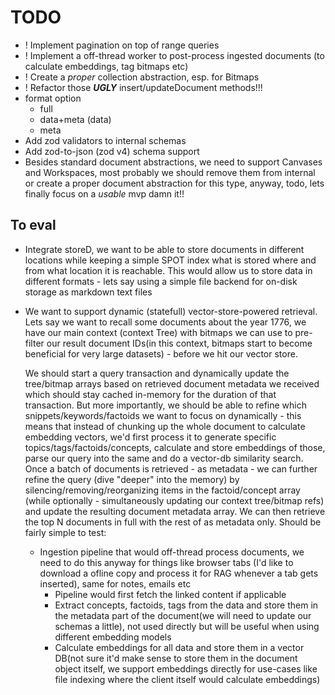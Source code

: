 # TODO

- ! Implement pagination on top of range queries
- ! Implement a off-thread worker to post-process ingested documents (to calculate embeddings, tag bitmaps etc)
- ! Create a *proper* collection abstraction, esp. for Bitmaps
- ! Refactor those ***UGLY*** insert/updateDocument methods!!!
- format option
  - full
  - data+meta (data)
  - meta
- Add zod validators to internal schemas
- Add zod-to-json (zod v4) schema support
- Besides standard document abstractions, we need to support Canvases and Workspaces, most probably we should remove them from internal or create a proper document abstraction for this type, anyway, todo, lets finally focus on a *usable* mvp damn it!!

## To eval

- Integrate storeD, we want to be able to store documents in different locations while keeping a simple SPOT index what is stored where and from what location it is reachable. This would allow us to store data in different formats - lets say using a simple file backend for on-disk storage as markdown text files
- We want to support dynamic (statefull) vector-store-powered retrieval. Lets say we want to recall some documents about the year 1776, we have our main context (context Tree) with bitmaps we can use to pre-filter our result document IDs(in this context, bitmaps start to become beneficial for very large datasets) - before we hit our vector store.  
  
  We should start a query transaction and dynamically update the tree/bitmap arrays based on retrieved document metadata we received which should stay cached in-memory for the duration of that transaction. But more importantly, we should be able to refine which snippets/keywords/factoids we want to focus on dynamically - this means that instead of chunking up the whole document to calculate embedding vectors, we'd first process it to generate specific topics/tags/factoids/concepts, calculate and store embeddings of those, parse our query into the same and do a vector-db similarity search. Once a batch of documents is retrieved - as metadata - we can further refine the query (dive "deeper" into the memory) by silencing/removing/reorganizing items in the factoid/concept array (while optionally - simultaneously updating our context tree/bitmap refs) and update the resulting document metadata array. We can then retrieve the top N documents in full with the rest of as metadata only. Should be fairly simple to test:
  - Ingestion pipeline that would off-thread process documents, we need to do this anyway for things like browser tabs (I'd like to download a ofline copy and process it for RAG whenever a tab gets inserted), same for notes, emails etc
    - Pipeline would first fetch the linked content if applicable
    - Extract concepts, factoids, tags from the data and store them in the metadata part of the document(we will need to update our schemas a little), not used directly but will be useful when using different embedding models
    - Calculate embeddings for all data and store them in a vector DB(not sure it'd make sense to store them in the document object itself, we support embeddings directly for use-cases like file indexing where the client itself would calculate embeddings)
  
